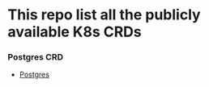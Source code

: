 # This repo list all the publicly available K8s CRDs

### Postgres CRD

* [Postgres](https://github.com/cloud-ark/kubeplus/tree/master/postgres-crd)


